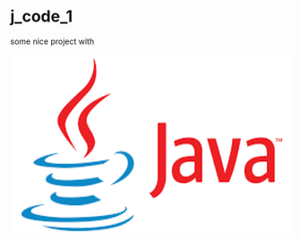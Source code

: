 # j_code_1
some nice project with




<img src="images(j_code_1)/download.png" width="600px" height="320px">
